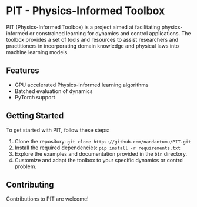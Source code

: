 # PIT - Physics-Informed Toolbox

PIT (Physics-Informed Toolbox) is a project aimed at facilitating physics-informed or constrained learning for dynamics and control applications. The toolbox provides a set of tools and resources to assist researchers and practitioners in incorporating domain knowledge and physical laws into machine learning models.

## Features

- GPU accelerated Physics-informed learning algorithms
- Batched evaluation of dynamics
- PyTorch support

## Getting Started

To get started with PIT, follow these steps:

1. Clone the repository: `git clone https://github.com/nandantumu/PIT.git`
2. Install the required dependencies: `pip install -r requirements.txt`
3. Explore the examples and documentation provided in the `bin` directory.
4. Customize and adapt the toolbox to your specific dynamics or control problem.

## Contributing

Contributions to PIT are welcome!
